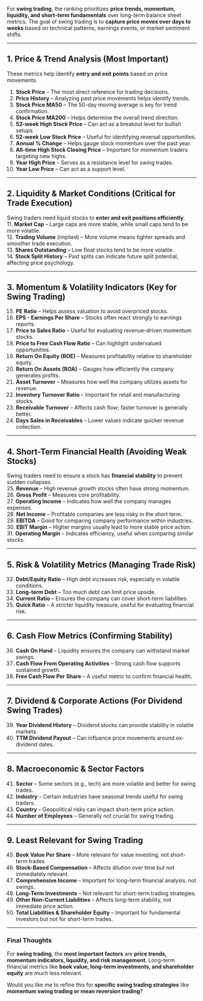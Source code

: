 For **swing trading**, the ranking prioritizes **price trends, momentum, liquidity, and short-term fundamentals** over long-term balance sheet metrics. The goal of swing trading is to **capture price moves over days to weeks** based on technical patterns, earnings events, or market sentiment shifts.  

---

## **1. Price & Trend Analysis (Most Important)**
These metrics help identify **entry and exit points** based on price movements.  
1. **Stock Price** – The most direct reference for trading decisions.  
2. **Price History** – Analyzing past price movements helps identify trends.  
3. **Stock Price MA50** – The 50-day moving average is key for trend confirmation.  
4. **Stock Price MA200** – Helps determine the overall trend direction.  
5. **52-week High Stock Price** – Can act as a breakout level for bullish setups.  
6. **52-week Low Stock Price** – Useful for identifying reversal opportunities.  
7. **Annual % Change** – Helps gauge stock momentum over the past year.  
8. **All-time High Stock Closing Price** – Important for momentum traders targeting new highs.  
9. **Year High Price** – Serves as a resistance level for swing trades.  
10. **Year Low Price** – Can act as a support level.  

---

## **2. Liquidity & Market Conditions (Critical for Trade Execution)**
Swing traders need liquid stocks to **enter and exit positions efficiently**.  
11. **Market Cap** – Large caps are more stable, while small caps tend to be more volatile.  
12. **Trading Volume** (implied) – More volume means tighter spreads and smoother trade execution.  
13. **Shares Outstanding** – Low float stocks tend to be more volatile.  
14. **Stock Split History** – Past splits can indicate future split potential, affecting price psychology.  

---

## **3. Momentum & Volatility Indicators (Key for Swing Trading)**
15. **PE Ratio** – Helps assess valuation to avoid overpriced stocks.  
16. **EPS - Earnings Per Share** – Stocks often react strongly to earnings reports.  
17. **Price to Sales Ratio** – Useful for evaluating revenue-driven momentum stocks.  
18. **Price to Free Cash Flow Ratio** – Can highlight undervalued opportunities.  
19. **Return On Equity (ROE)** – Measures profitability relative to shareholder equity.  
20. **Return On Assets (ROA)** – Gauges how efficiently the company generates profits.  
21. **Asset Turnover** – Measures how well the company utilizes assets for revenue.  
22. **Inventory Turnover Ratio** – Important for retail and manufacturing stocks.  
23. **Receivable Turnover** – Affects cash flow; faster turnover is generally better.  
24. **Days Sales in Receivables** – Lower values indicate quicker revenue collection.  

---

## **4. Short-Term Financial Health (Avoiding Weak Stocks)**
Swing traders need to ensure a stock has **financial stability** to prevent sudden collapses.  
25. **Revenue** – High revenue growth stocks often have strong momentum.  
26. **Gross Profit** – Measures core profitability.  
27. **Operating Income** – Indicates how well the company manages expenses.  
28. **Net Income** – Profitable companies are less risky in the short term.  
29. **EBITDA** – Good for comparing company performance within industries.  
30. **EBIT Margin** – Higher margins usually lead to more stable price action.  
31. **Operating Margin** – Indicates efficiency, useful when comparing similar stocks.  

---

## **5. Risk & Volatility Metrics (Managing Trade Risk)**
32. **Debt/Equity Ratio** – High debt increases risk, especially in volatile conditions.  
33. **Long-term Debt** – Too much debt can limit price upside.  
34. **Current Ratio** – Ensures the company can cover short-term liabilities.  
35. **Quick Ratio** – A stricter liquidity measure, useful for evaluating financial risk.  

---

## **6. Cash Flow Metrics (Confirming Stability)**
36. **Cash On Hand** – Liquidity ensures the company can withstand market swings.  
37. **Cash Flow From Operating Activities** – Strong cash flow supports sustained growth.  
38. **Free Cash Flow Per Share** – A useful metric to confirm financial health.  

---

## **7. Dividend & Corporate Actions (For Dividend Swing Trades)**
39. **Year Dividend History** – Dividend stocks can provide stability in volatile markets.  
40. **TTM Dividend Payout** – Can influence price movements around ex-dividend dates.  

---

## **8. Macroeconomic & Sector Factors**
41. **Sector** – Some sectors (e.g., tech) are more volatile and better for swing trades.  
42. **Industry** – Certain industries have seasonal trends useful for swing traders.  
43. **Country** – Geopolitical risks can impact short-term price action.  
44. **Number of Employees** – Generally not crucial for swing trading.  

---

## **9. Least Relevant for Swing Trading**
45. **Book Value Per Share** – More relevant for value investing, not short-term trades.  
46. **Stock-Based Compensation** – Affects dilution over time but not immediately relevant.  
47. **Comprehensive Income** – Important for long-term financial analysis, not swings.  
48. **Long-Term Investments** – Not relevant for short-term trading strategies.  
49. **Other Non-Current Liabilities** – Affects long-term stability, not immediate price action.  
50. **Total Liabilities & Shareholder Equity** – Important for fundamental investors but not for short-term trades.  

---

### **Final Thoughts**
For **swing trading**, the **most important factors** are **price trends, momentum indicators, liquidity, and risk management**. Long-term financial metrics like **book value, long-term investments, and shareholder equity** are much less relevant.  

Would you like me to refine this for **specific swing trading strategies** like **momentum swing trading or mean reversion trading**?
